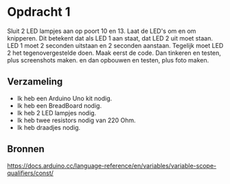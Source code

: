 # Opdracht 1
Sluit 2 LED lampjes aan op poort 10 en 13.
Laat de LED's om en om knipperen. Dit betekent dat als LED 1 aan staat, dat LED 2 uit moet staan.
LED 1 moet 2 seconden uitstaan en 2 seconden aanstaan. Tegelijk moet LED 2 het tegenovergestelde doen.
Maak eerst de code.
Dan tinkeren en testen, plus screenshots maken.
en dan opbouwen en testen, plus foto maken.

## Verzameling
- Ik heb een Arduino Uno kit nodig.
- Ik heb een BreadBoard nodig.
- Ik heb 2 LED lampjes nodig.
- Ik heb twee resistors nodig van 220 Ohm.
- Ik heb draadjes nodig.

## Bronnen
https://docs.arduino.cc/language-reference/en/variables/variable-scope-qualifiers/const/

